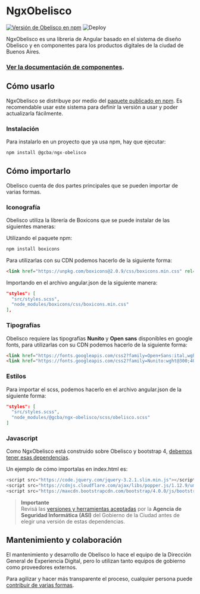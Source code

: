 # NgxObelisco

[![Versión de Obelisco en npm](https://img.shields.io/npm/v/@gcba/ngx-obelisco?label=NgxObelisco%20en%20npm&logo=npm)](https://www.npmjs.com/package/@gcba/ngx-obelisco)
![Deploy](https://github.com/gcba/ngx-obelisco/workflows/Build%20and%20Deploy/badge.svg?branch=main)

NgxObelisco es una libreria de Angular basado en el sistema de diseño Obelisco y en componentes para los productos digitales de la ciudad de Buenos Aires.

### [Ver la documentación de componentes](https://gcba.github.io/estandares/componentes/web//).

## Cómo usarlo

NgxObelisco se distribuye por medio del [paquete publicado en npm](https://www.npmjs.com/package/@gcba/ngx-obelisco).
Es recomendable usar este sistema para definir la versión a usar y poder actualizarla fácilmente.

### Instalación

Para instalarlo en un proyecto que ya usa npm, hay que ejecutar:

```js
npm install @gcba/ngx-obelisco
```

## Cómo importarlo

Obelisco cuenta de dos partes principales que se pueden importar de varias formas.

### Iconografía

Obelisco utiliza la librería de Boxicons que se puede instalar de las siguientes maneras:

Utilizando el paquete npm:

```js
npm install boxicons
```

Para utilizarlas con su CDN podemos hacerlo de la siguiente forma:

```html
<link href="https://unpkg.com/boxicons@2.0.9/css/boxicons.min.css" rel="stylesheet" />
```

Importando en el archivo angular.json de la siguiente manera:

```json
"styles": [
  "src/styles.scss",
  "node_modules/boxicons/css/boxicons.min.css"
],
```

### Tipografías

Obelisco requiere las tipografías **Nunito** y **Open sans** disponibles en google fonts, para utilizarlas con su CDN podemos hacerlo de la siguiente forma:

```html
<link href="https://fonts.googleapis.com/css2?family=Open+Sans:ital,wght@0,400;0,600;0,700;1,400&display=swap" rel="stylesheet" />
<link href="https://fonts.googleapis.com/css2?family=Nunito:wght@300;400;600;700&display=swap" rel="stylesheet"></link>
```

### Estilos

Para importar el scss, podemos hacerlo en el archivo angular.json de la siguiente forma:

```json
"styles": [
  "src/styles.scss",
  "node_modules/@gcba/ngx-obelisco/scss/obelisco.scss"
]
```

### Javascript

Como NgxObelisco está construido sobre Obelisco y bootstrap 4, [debemos tener esas dependencias](https://getbootstrap.com/docs/4.6/getting-started/introduction/#js).

Un ejemplo de cómo importalas en index.html es:

```js
<script src="https://code.jquery.com/jquery-3.2.1.slim.min.js"></script>
<script src="https://cdnjs.cloudflare.com/ajax/libs/popper.js/1.12.9/umd/popper.min.js"></script>
<script src="https://maxcdn.bootstrapcdn.com/bootstrap/4.0.0/js/bootstrap.min.js"></script>
```

> **Importante** <br>
> Revisá las [versiones y herramientas aceptadas](https://asijira-confluence.buenosaires.gob.ar/display/ASI/Versiones++y+Herramientas+aceptadas+por+la+ASI) por la **Agencia de Seguridad Informática (ASI)** del Gobierno de la Ciudad antes de elegir una versión de estas dependencias.

## Mantenimiento y colaboración

El mantenimiento y desarrollo de Obelisco lo hace el equipo de la Dirección General de Experiencia Digital, pero lo utilizan tanto equipos de gobierno como proveedores externos.

Para agilizar y hacer más transparente el proceso, cualquier persona puede [contribuir de varias formas](CONTRIBUTING.md).
